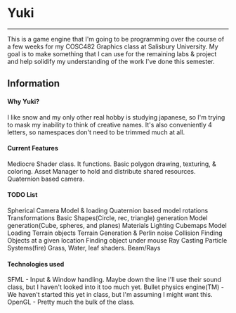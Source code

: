 # Yuki
---
This is a game engine that I'm going to be programming over the course of a few weeks for my COSC482 Graphics class at Salisbury University.
My goal is to make something that I can use for the remaining labs & project and help solidify my understanding of the work I've done this semester.

## Information
#### Why Yuki?
I like snow and my only other real hobby is studying japanese, so I'm trying to mask my inability to think of creative names. It's also conveniently 4 letters, so namespaces don't need to be trimmed much at all.

#### Current Features
Mediocre Shader class. It functions.
Basic polygon drawing, texturing, & coloring.
Asset Manager to hold and distribute shared resources.
Quaternion based camera.

#### TODO List
Spherical Camera
Model & loading
Quaternion based model rotations
Transformations
Basic Shapes(Circle, rec, triangle) generation
Model generation(Cube, spheres, and planes)
Materials
Lighting
Cubemaps
Model Loading
Terrain objects
Terrain Generation & Perlin noise
Collision
Finding Objects at a given location
Finding object under mouse
Ray Casting
Particle Systems(fire)
Grass, Water, leaf shaders.
Beam/Rays

#### Technologies used
SFML - Input & Window handling. Maybe down the line I'll use their sound class, but I haven't looked into it too much yet.
Bullet physics engine(TM) - We haven't started this yet in class, but I'm assuming I might want this.
OpenGL - Pretty much the bulk of the class.
